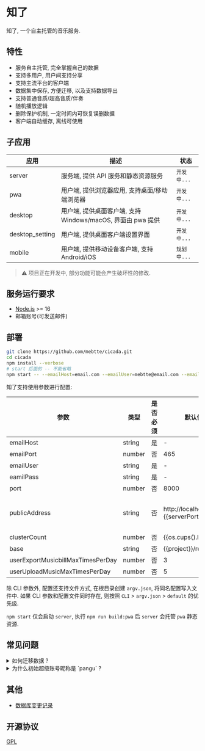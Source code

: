 # 知了

知了, 一个自主托管的音乐服务.

## 特性

- 服务自主托管, 完全掌握自己的数据
- 支持多用户, 用户间支持分享
- 支持主流平台的客户端
- 数据集中保存, 方便迁移, 以及支持数据导出
- 支持普通音质/超高音质/伴奏
- 随机播放逻辑
- 删除保护机制, 一定时间内可恢复误删数据
- 客户端自动缓存, 离线可使用

## 子应用

| 应用            | 描述                                                        | 状态        |
| --------------- | ----------------------------------------------------------- | ----------- |
| server          | 服务端, 提供 API 服务和静态资源服务                         | `开发中...` |
| pwa             | 用户端, 提供浏览器应用, 支持桌面/移动端浏览器               | `开发中...` |
| desktop         | 用户端, 提供桌面客户端, 支持 Windows/macOS, 界面由 pwa 提供 | `开发中...` |
| desktop_setting | 用户端, 提供桌面客户端设置界面                              | `开发中...` |
| mobile          | 用户端, 提供移动设备客户端, 支持 Android/iOS                | `规划中...` |

> ⚠️ 项目正在开发中, 部分功能可能会产生破坏性的修改.

## 服务运行要求

- [Node.js](https://nodejs.org) >= 16
- 邮箱账号(可发送邮件)

## 部署

```sh
git clone https://github.com/mebtte/cicada.git
cd cicada
npm install --verbose
# start 后面的 -- 不能省略
npm start -- --emailHost=email.com --emailUser=mebtte@email.com --emailPass=secret
```

知了支持使用参数进行配置:

| 参数                              | 类型   | 是否必须 | 默认值                          | 描述                                                                |
| --------------------------------- | ------ | -------- | ------------------------------- | ------------------------------------------------------------------- |
| emailHost                         | string | 是       | -                               | 发信邮箱域名                                                        |
| emailPort                         | number | 否       | 465                             | 发信邮箱端口                                                        |
| emailUser                         | string | 是       | -                               | 发信邮箱账号                                                        |
| eamilPass                         | string | 是       | -                               | 发信邮箱密码                                                        |
| port                              | number | 否       | 8000                            | 提供服务的端口                                                      |
| publicAddress                     | string | 否       | http://localhost:{{serverPort}} | **实际**暴露服务的地址, 比如通过 https://cicada.mebtte.com 暴露服务 |
| clusterCount                      | number | 否       | {{os.cups().length}}            | 服务进程数量                                                        |
| base                              | string | 否       | {{project}}/resources           | 数据存放目录                                                        |
| userExportMusicbillMaxTimesPerDay | number | 否       | 3                               | 用户每天导出乐单最大次数                                            |
| userUploadMusicMaxTimesPerDay     | number | 否       | 5                               | 用户每天上传音乐最大次数                                            |

除 CLI 参数外, 配置还支持文件方式, 在根目录创建 `argv.json`, 将同名配置写入文件中. 如果 CLI 参数和配置文件同时存在, 则按照 `CLI` > `argv.json` > `default` 的优先级.

`npm start` 仅会启动 `server`, 执行 `npm run build:pwa` 后 `server` 会托管 `pwa` 静态资源.

## 常见问题

<details>
  <summary>如何迁移数据 ?</summary>

知了所有数据都位于 `base` 目录下, 将 `base` 目录复制或者移动即可完成迁移.

</details>

<details>
  <summary>为什么初始超级账号昵称是 `pangu` ?</summary>

`pangu` === `盘古`.

</details>

## 其他

- [数据库变更记录](./db_changelog.md)

## 开源协议

[GPL](./license)
